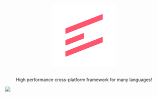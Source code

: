 <div align="center">
    <br />
    <br />
    <img src="readme/Logo.svg" width="200" alt="Logo" /> 
    <br />
    <br />
    <p>High performance cross-platform framework for many languages!</p>
</div>

![](https://tokei.rs/b1/github/skylixgh/exolix)

